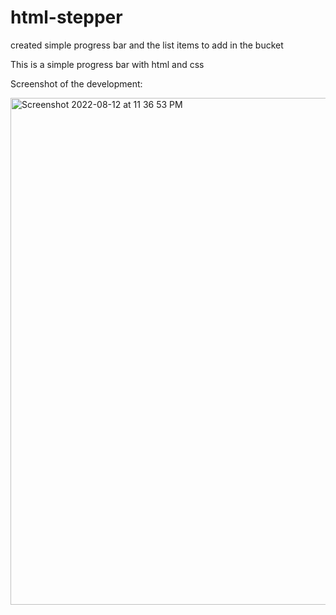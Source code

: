 # html-stepper
created simple progress bar and the list items to add in the bucket

This is a simple progress bar with html and css 

Screenshot of the development:

<img width="811" alt="Screenshot 2022-08-12 at 11 36 53 PM" src="https://user-images.githubusercontent.com/9687524/184418654-fd287d83-433c-428b-b387-e30658c7c812.png">
